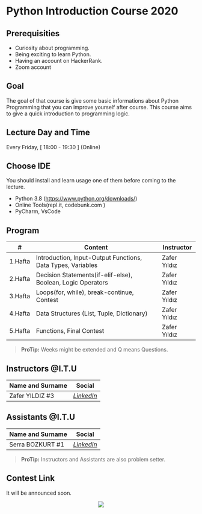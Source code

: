 # Python Introduction Course 2020

## Prerequisities

 - Curiosity about programming.
 - Being exciting to learn Python.
 - Having an account on HackerRank.
 - Zoom account

## Goal

The goal of that course is give some basic informations about Python Programming that you can improve yourself after course. This course aims to give a quick introduction to programming logic.

## Lecture Day and Time

Every Friday, [ 18:00 - 19:30 ] (Online)

## Choose IDE

You should install and learn usage one of them before coming to the lecture.
 - Python 3.8 (https://www.python.org/downloads/)
 - Online Tools(repl.it, codebunk.com )
 - PyCharm, VsCode

## Program

|     #           |Content                          | Instructor                        
|----------------|-------------------------------|-----------------------------|
| 1.Hafta | Introduction, Input-Output Functions, Data Types, Variables | Zafer Yıldız 
| 2.Hafta | Decision Statements(if-elif-else), Boolean, Logic Operators | Zafer Yıldız
| 3.Hafta | Loops(for, while), break-continue, Contest | Zafer Yıldız
| 4.Hafta | Data Structures (List, Tuple, Dictionary) | Zafer Yıldız
| 5.Hafta | Functions, Final Contest| Zafer Yıldız


> **ProTip:** Weeks might be extended and Q means Questions.

## Instructors @I.T.U

| Name and Surname | Social  |
|--|--|
| Zafer YILDIZ #3 | [*LinkedIn*](https://www.linkedin.com/in/zafryldz/) |

## Assistants @I.T.U

| Name and Surname | Social  |
|--|--|
| Serra BOZKURT #1 | [*LinkedIn*](https://www.linkedin.com/in/serra-bozkurt-6308401a3/) |

> **ProTip:** Instructors and Assistants are also problem setter.

## Contest Link

It will be announced soon.


<p align="center">
  <a href="//ituacm.com" target="_blank">
    <img src="https://ituacm.com/wp-content/uploads/2017/08/itu-logo.png">
  </a>
</p>
